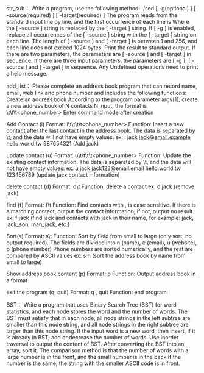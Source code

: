 str_sub：
Write a program, use the following method: 
./sed [ -g(optional) ] [ -source(required) ] [ -target(required) ] 
The program reads from the standard input line by line, and the first occurrence of each line is Where the [ -source ] string is replaced by the [ -target ] string. 
If [ -g ] is enabled, replace all occurrences of the [ -source ] string with the [ -target ] string on each line. 
The length of [ -source ] and [ -target ] is between 1 and 256, and each line does not exceed 1024 bytes. 
Print the result to standard output. 
If there are two parameters, the parameters are [ -source ] and [ -target ] in sequence. 
If there are three input parameters, the parameters are [ -g ], [ -source ] and [ -target ] in sequence. 
Any Undefined operations need to print a help message.

add_list：
Please complete an address book program that can record name, email, web link and phone number and includes the following functions:
Create an address book
According to the program parameter argv[1], create a new address book of N contacts
N input, the format is <name>\t<email>\t<url>\t<phone_number>
Enter command mode after creation

Add Contact (i)
Format: i\t<name>\t<email>\t<url>\t<phone_number>
Function: Insert a new contact after the last contact in the address book. The data is separated by \t, and the data will not have empty values.
ex: i jack jack@email.example hello.world.tw 987654321 (Add jack)
	
update contact (u)
Format: u\t<name>\t<email>\t<url>\t<phone_number>
Function: Update the existing contact information. The data is separated by \t, and the data will not have empty values.
ex: u jack jack123@email.email hello.world.tw 123456789 (update jack contact information)

delete contact (d)
Format: d\t<name>
Function: delete a contact
ex: d jack (remove jack)
	
find (f)
Format: f\t<pattern>
Function: Find contacts with <pattern>, <pattern> is case sensitive.
If there is a matching contact, output the contact information; if not, output no result.
ex: f jack (find jack and contacts with jack in their name, for example: jack, jack_son, man_jack, etc.)
	
Sort(s)
Format: s\t<pattern>
Function: Sort by <pattern> field from small to large (only sort, no output required).
The fields are divided into n (name), e (email), u (website), p (phone number)
Phone numbers are sorted numerically, and the rest are compared by ASCII values
ex: s n (sort the address book by name from small to large)
	
Show address book content (p)
Format: p
Function: Output address book in a format
	
exit the program (q, quit)
Format: q , quit
Function: end program

BST：
Write a program that uses Binary Search Tree (BST) for word statistics, and each node stores the word and the number of words.
The BST must satisfy that in each node, all node strings in the left subtree are smaller than this node string, and all node strings in the right subtree are larger than this node string.
If the input word is a new word, then insert, if it is already in BST, add or decrease the number of words.
Use inorder traversal to output the content of BST.
After converting the BST into an array, sort it.
The comparison method is that the number of words with a large number is in the front, and the small number is in the back
If the number is the same, the string with the smaller ASCII code is in front.
